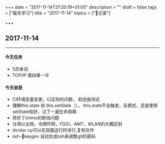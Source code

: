 +++
date = "2017-11-14T21:20:19+01:00"
description = ""
draft = false
tags = ["每天学习"]
title = "2017-11-14"
topics = ["记录"]

+++

## 2017-11-14

---
#### 今天任务
* 5页单词
* TCP/IP 第四章一半

#### 今天收获

* CI环境变量变更，CI正则的问题， 软连接测试
* 理解this.state 和 this.setState（）， this.state不会触发，反模式，还是使用setState较好，过了一遍生命周期
* 弄好了shimo的断线问题
* 分清以太网，令牌环网，FDDI，AMT，WLAN的大概区别
* docker cp可以在容器运行时进行,复制文件
* ssh-keygen 自动生成ssh来调整git的密码